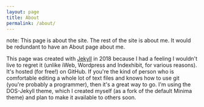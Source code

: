 ```yaml
---
layout: page
title: About
permalink: /about/
---
```


note: This page is about the site. The rest of the site is about me. It would be redundant to have an About page about me.

This page was created with [Jekyll](https://jekyllrb.com/) in 2018 because I had a feeling I wouldn't live to regret it (unlike iWeb, Wordpress and Indexhibit, for various reasons). It's hosted (for free!) on GitHub. If you're the kind of person who is comfortable editing a whole lot of text files and knows how to use git (you're probably a programmer), then it's a great way to go. I'm using the DOS-Jekyll theme, which I created myself (as a fork of the default Minima theme) and plan to make it available to others soon.


